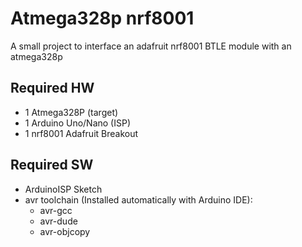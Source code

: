 # Atmega328p nrf8001  

A small project to interface an adafruit nrf8001 BTLE module with an atmega328p 

## Required HW
- 1 Atmega328P (target)
- 1 Arduino Uno/Nano (ISP)
- 1 nrf8001 Adafruit Breakout 

## Required SW
- ArduinoISP Sketch
- avr toolchain (Installed automatically with Arduino IDE):
  - avr-gcc 
  - avr-dude
  - avr-objcopy
